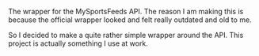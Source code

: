 The wrapper for the MySportsFeeds API. The reason I am making this is because the official wrapper looked and felt really outdated and old to me.

So I decided to make a quite rather simple wrapper around the API. This project is actually something I use at work.